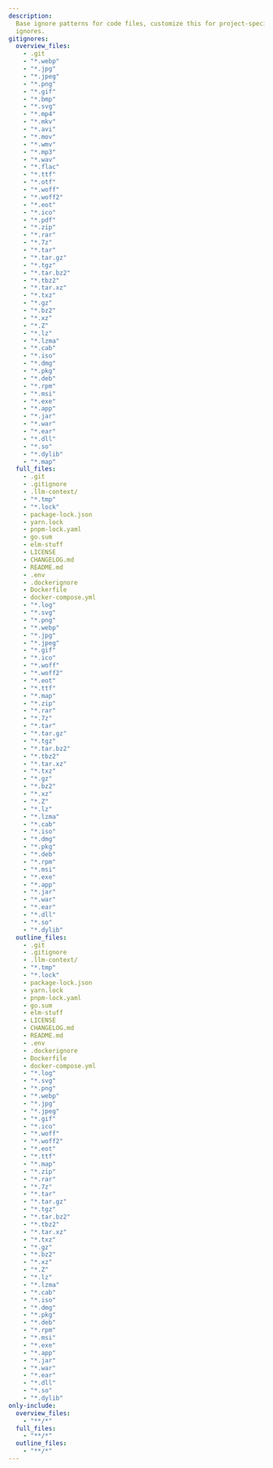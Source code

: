 ```yaml
---
description:
  Base ignore patterns for code files, customize this for project-specific
  ignores.
gitignores:
  overview_files:
    - .git
    - "*.webp"
    - "*.jpg"
    - "*.jpeg"
    - "*.png"
    - "*.gif"
    - "*.bmp"
    - "*.svg"
    - "*.mp4"
    - "*.mkv"
    - "*.avi"
    - "*.mov"
    - "*.wmv"
    - "*.mp3"
    - "*.wav"
    - "*.flac"
    - "*.ttf"
    - "*.otf"
    - "*.woff"
    - "*.woff2"
    - "*.eot"
    - "*.ico"
    - "*.pdf"
    - "*.zip"
    - "*.rar"
    - "*.7z"
    - "*.tar"
    - "*.tar.gz"
    - "*.tgz"
    - "*.tar.bz2"
    - "*.tbz2"
    - "*.tar.xz"
    - "*.txz"
    - "*.gz"
    - "*.bz2"
    - "*.xz"
    - "*.Z"
    - "*.lz"
    - "*.lzma"
    - "*.cab"
    - "*.iso"
    - "*.dmg"
    - "*.pkg"
    - "*.deb"
    - "*.rpm"
    - "*.msi"
    - "*.exe"
    - "*.app"
    - "*.jar"
    - "*.war"
    - "*.ear"
    - "*.dll"
    - "*.so"
    - "*.dylib"
    - "*.map"
  full_files:
    - .git
    - .gitignore
    - .llm-context/
    - "*.tmp"
    - "*.lock"
    - package-lock.json
    - yarn.lock
    - pnpm-lock.yaml
    - go.sum
    - elm-stuff
    - LICENSE
    - CHANGELOG.md
    - README.md
    - .env
    - .dockerignore
    - Dockerfile
    - docker-compose.yml
    - "*.log"
    - "*.svg"
    - "*.png"
    - "*.webp"
    - "*.jpg"
    - "*.jpeg"
    - "*.gif"
    - "*.ico"
    - "*.woff"
    - "*.woff2"
    - "*.eot"
    - "*.ttf"
    - "*.map"
    - "*.zip"
    - "*.rar"
    - "*.7z"
    - "*.tar"
    - "*.tar.gz"
    - "*.tgz"
    - "*.tar.bz2"
    - "*.tbz2"
    - "*.tar.xz"
    - "*.txz"
    - "*.gz"
    - "*.bz2"
    - "*.xz"
    - "*.Z"
    - "*.lz"
    - "*.lzma"
    - "*.cab"
    - "*.iso"
    - "*.dmg"
    - "*.pkg"
    - "*.deb"
    - "*.rpm"
    - "*.msi"
    - "*.exe"
    - "*.app"
    - "*.jar"
    - "*.war"
    - "*.ear"
    - "*.dll"
    - "*.so"
    - "*.dylib"
  outline_files:
    - .git
    - .gitignore
    - .llm-context/
    - "*.tmp"
    - "*.lock"
    - package-lock.json
    - yarn.lock
    - pnpm-lock.yaml
    - go.sum
    - elm-stuff
    - LICENSE
    - CHANGELOG.md
    - README.md
    - .env
    - .dockerignore
    - Dockerfile
    - docker-compose.yml
    - "*.log"
    - "*.svg"
    - "*.png"
    - "*.webp"
    - "*.jpg"
    - "*.jpeg"
    - "*.gif"
    - "*.ico"
    - "*.woff"
    - "*.woff2"
    - "*.eot"
    - "*.ttf"
    - "*.map"
    - "*.zip"
    - "*.rar"
    - "*.7z"
    - "*.tar"
    - "*.tar.gz"
    - "*.tgz"
    - "*.tar.bz2"
    - "*.tbz2"
    - "*.tar.xz"
    - "*.txz"
    - "*.gz"
    - "*.bz2"
    - "*.xz"
    - "*.Z"
    - "*.lz"
    - "*.lzma"
    - "*.cab"
    - "*.iso"
    - "*.dmg"
    - "*.pkg"
    - "*.deb"
    - "*.rpm"
    - "*.msi"
    - "*.exe"
    - "*.app"
    - "*.jar"
    - "*.war"
    - "*.ear"
    - "*.dll"
    - "*.so"
    - "*.dylib"
only-include:
  overview_files:
    - "**/*"
  full_files:
    - "**/*"
  outline_files:
    - "**/*"
---
```

